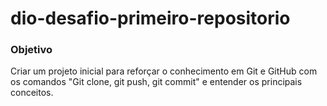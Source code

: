 # dio-desafio-primeiro-repositorio

### Objetivo

Criar um projeto inicial para reforçar o conhecimento em Git e GitHub com os comandos "Git clone, git push, git commit" e entender os principais conceitos.


